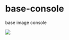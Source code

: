 <!--
 * @Author: nick fan nickfan81@gmail.com
 * @Date: 2023-01-03 10:52:44
 * @LastEditors: nick fan nickfan81@gmail.com
 * @LastEditTime: 2023-01-03 10:54:02
 * @FilePath: \base-console\README.md
 * @Description: 这是默认设置,请设置`customMade`, 打开koroFileHeader查看配置 进行设置: https://github.com/OBKoro1/koro1FileHeader/wiki/%E9%85%8D%E7%BD%AE
-->
# base-console
base image console

[![](https://images.microbadger.com/badges/image/thebizark/base-console.svg)](https://microbadger.com/images/thebizark/base-console "Get your own image badge on microbadger.com")
